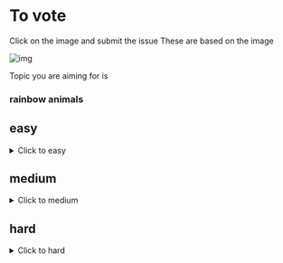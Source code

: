 # To vote
Click on the image and submit the issue
These are based on the image

![img](https://fileserver.matissetec.dev/output/createImage/630649313860780043/7107561596/7107561596/png)

Topic you are aiming for is
<h3>rainbow animals
</h3>

## easy
<details><summary>Click to easy</summary>

[![Vote for MatissesProjects](https://fileserver.matissetec.dev/output/similarImages/630649313860780043/6390822979/6390822979/png)](https://github.com/MatissesProjects/GenerateImage/issues/new?title=Vote%20for%20MatissesProjects%20easy&body=Good%20luck%20to%20MatissesProjects%20thank%20you%20for%20voting.%20One%20vote%20per%20difficulty)
</details>

## medium
<details><summary>Click to medium</summary>

</details>

## hard
<details><summary>Click to hard</summary>

</details>

